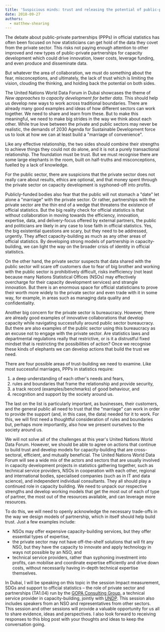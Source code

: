 ```yaml
---
title: 'Suspicious minds: trust and releasing the potential of public-private partnerships in statistical capacity development'
date: 2018-09-27
authors:
  - matthew-shearing
---
```


The debate about public-private partnerships (PPPs) in official statistics has often been focused on how statisticians can get hold of the data they covet from the private sector. This risks not paying enough attention to other improved and new types of public-private partnerships for capacity development which could drive innovation, lower costs, leverage funding, and even produce and disseminate data.

But whatever the area of collaboration, we must do something about the fear, misconceptions, and ultimately, the lack of trust which is limiting the vision, clouding the thinking, and holding back the potential on both sides.

The United Nations World Data Forum in Dubai showcases the theme of _New approaches to capacity development for better data_. This should help us develop new ways to work across traditional boundaries. There are already many good examples and ideas of how different sectors can work together. We need to share and learn from these. But to make this meaningful, we need to make big strides in the way we think about each other.
While true love between the private and public sectors may never be realistic, the demands of 2030 Agenda for Sustainable Development force us to look at how we can at least build a "marriage of convenience".

Like any effective relationship, the two sides should combine their strengths to achieve things they could not do alone, and it is not a purely transactional relationship. The foundation must be trust. But we must recognise there are some large elephants in the room, built on half-truths and misconceptions, fuelled by a lack of knowledge.

For the public sector, there are suspicions that the private sector does not really care about results, ethics are optional, and that money spent through the private sector on capacity development is syphoned-off into profits.

Publicly-funded bodies also fear that the public will not stomach a "date" let alone a "marriage" with the private sector. Or rather, partnerships with the private sector are the thin end of a wedge that threatens the existence of official statistics. But the big reality check for official statistics is that without collaboration in moving towards the efficiency, innovation, expertise, data, and delivery-focus offered by external partners, the public and politicians are likely in any case to lose faith in official statistics. Yes, the big existential questions are scary, but they need to be addressed, urgently. They affect capacity-building as much as any other areas of official statistics. By developing strong models of partnership in capacity-building, we can light the way on the broader crisis of identity in official statistics.

On the other hand, the private sector suspects that data shared with the public sector will scare off customers due to fear of big brother and working with the public sector is prohibitively difficult, risks inefficiency (not least because many Nations Statistical Offices (NSOs) may effectively overcharge for their capacity development services) and strangle innovation. But there is an enormous space for official statisticians to prove their worth more widely to the private sector and even trade with it in some way, for example, in areas such as managing data quality and confidentiality.

Another big concern for the private sector is bureaucracy. However, there are already good examples of innovative collaborations that develop capacity while navigating successfully around public sector bureaucracy. But there are also examples of the public sector using this bureaucracy as an excuse not to engage with the private sector. Are statistics laws and departmental regulations really that restrictive, or is it a distrustful fixed mindset that is restricting the possibilities of action? Once we recognise these kinds of elephants we can develop actions that build the trust we need.

There are four possible areas of trust-building we need to examine. Like most successful marriages, PPPs in statistics require:

1. a deep understanding of each other's needs and fears,
1. rules and boundaries that frame the relationship and provide security,
1. a track record (examples/benchmarks) of good behaviour, and
1. recognition and support by the society around us.

The last on the list is particularly important, as businesses, their customers, and the general public all need to trust that the "marriage" can work in order to provide the support (and, in this case, the data) needed for it to work. For this, we will first need a thoughtful consideration of rules and boundaries but, perhaps more importantly, also how we present ourselves to the society around us.

We will not solve all of the challenges at this year's United Nations World Data Forum. However, we should be able to agree on actions that continue to build trust and develop models for capacity-building that are cross-sectoral, efficient, and mutually beneficial. The United Nations World Data Forum will see a wide mix of the actors and sectors that are usually involved in capacity development projects in statistics gathering together, such as technical service providers, NSOs in cooperation with each other, regional and international bodies, specialised companies (such as in IT and data science), and independent individual consultants. They all should play a continued role in capacity building. We need to unpack our respective strengths and develop working models that get the most out of each of type of partner, the most out of the resources available, and can leverage more resources.

To do this, we will need to openly acknowledge the necessary trade-offs in the way we design models of partnership, which in itself should help build trust. Just a few examples include:

- NSOs may offer expensive capacity-building services, but they offer essential types of expertise,
- the private sector may not have off-the-shelf solutions that will fit any NSO, but they have the capacity to innovate and apply technology in ways not possible by an NSO, and
- technical service providers, rather than syphoning investment into profits, can mobilise and coordinate expertise efficiently and drive down costs, without necessarily having in-depth technical expertise themselves.

In Dubai, I will be speaking on this topic in the session Impact measurement, SDGs and support to official statistics – the role of private sector and partnerships (TA1.04) run by the [GOPA Consulting Group](https://www.gopa-group.org/), a technical service provider in capacity-building, jointly with [UNDP](https://www.undp.org/). This session also includes speakers from an NSO and representatives from other sectors. This session and other sessions will provide a valuable opportunity for us all to share evidence, ideas and perspectives. I also look forward to receiving responses to this blog post with your thoughts and ideas to keep the conversation going.
